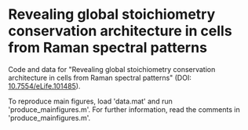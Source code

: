 # Revealing global stoichiometry conservation architecture in cells from Raman spectral patterns
Code and data for "Revealing global stoichiometry conservation architecture in cells from Raman spectral patterns" (DOI: [10.7554/eLife.101485](https://doi.org/10.7554/eLife.101485)). 

To reproduce main figures, load 'data.mat' and run 'produce_mainfigures.m'. For further information, read the comments in 'produce_mainfigures.m'.
